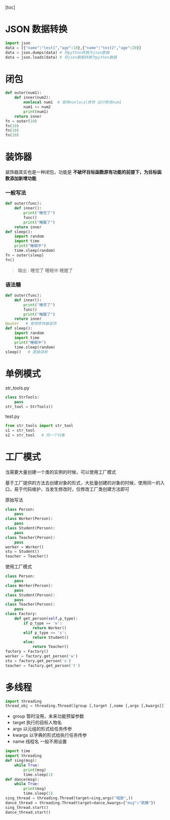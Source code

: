 [toc]

# JSON 数据转换

~~~ python
import json
data = [{"name":"test1","age":10},{"name":"test2","age":20}]
data = json.dumps(data) # 将python转换为json数据
data = json.loads(data) # 将json数据转换为python数据
~~~

# 闭包

~~~ python
def outer(num1):
    def inner(num2):
        nonlocal num1  # 使用nonlocal修饰 运行修改num1
        num1 += num2
        print(num1)
    return inner
fn = outer(10)
fn(10)
fn(10)
fn(10)
~~~

# 装饰器

装饰器其实也是一种闭包，功能是 **不破坏目标函数原有功能的前提下，为目标函数添加新增功能**

### 一般写法

~~~ python
def outer(func):
    def inner():
        print("睡觉了")
        func()
        print("睡醒了")
    return inner
def sleep():
    import random
    import time
    print("睡眠中")
    time.sleep(random)
fn = outer(sleep)
fn()
~~~

>   输出 :
>   睡觉了
>   睡眠中
>   睡醒了

### 语法糖

~~~ python
def outer(func):
    def inner():
        print("睡觉了")
        func()
        print("睡醒了")
    return inner
@outer   # 使用修饰器装饰
def sleep():
    import random
    import time
    print("睡眠中")
    time.sleep(random)
sleep()   # 直接调用
~~~

# 单例模式

str_tools.py

~~~ python
class StrTools:
    pass
str_tool = StrTools()
~~~

test.py

~~~ python
from str_tools import str_tool
s1 = str_tool
s2 = str_tool   # 同一个对象
~~~

# 工厂模式

当需要大量创建一个类的实例的时候，可以使用工厂模式

基于工厂提供的方法去创建对象的形式，大批量创建的对象的时候，使用同一的入口，易于代码维护，当发生修改时，仅修改工厂类创建方法即可

原始写法

~~~ python
class Person:
    pass
class Worker(Person):
    pass
class Student(Person):
    pass
class Teacher(Person):
    pass
worker = Worker()
stu = Student()
teacher = Teacher()
~~~

使用工厂模式

~~~ python
class Person:
    pass
class Worker(Person):
    pass
class Student(Person):
    pass
class Teacher(Person):
    pass
class Factory:
    def get_person(self,p_type):
        if p_type == 'w':
            return Worker()
        elif p_type == 's':
            return Student()
        else: 
            return Teacher()
factory = Factory()
worker = factory.get_person('w')
stu = factory.get_person('s')
teacher = factory.get_person('t')
~~~

# 多线程

~~~ python
import threading
thread_obj = threading.Thread([group [,target [,name [,args [,kwargs]]]]])
~~~

*   group 暂时没用，未来功能预留参数
*   target 执行的目标人物名
*   args 以元组的形式给任务传参
*   kwargs 以字典的形式给执行任务传参
*   name 线程名 一般不用设置

~~~ python
import time
import threading
def sing(msg):
    while True:
        print(msg)
        time.sleep(1)
def dance(msg):
    while True:
        print(msg)
        time.sleep(1)
sing_thread = threading.Thread(target=sing,args("唱歌",))
dance_thread = threading.Thread(target=dance,kwargs={"msg":"跳舞"})
sing_thread.start()
dance_thread.start()
~~~


